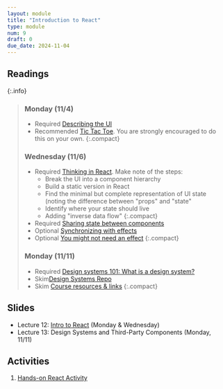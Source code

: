 ```yaml
---
layout: module
title: "Introduction to React"
type: module
num: 9
draft: 0
due_date: 2024-11-04
---
```



## Readings

{:.info}
> ### Monday (11/4)
> * <span class="update">Required</span> <a href="https://react.dev/learn/describing-the-ui" target="_blank">Describing the UI</a>
> * <span class="update">Recommended</span> <a href="https://beta.reactjs.org/learn/tutorial-tic-tac-toe" target="_blank">Tic Tac Toe</a>. You are strongly encouraged to do this on your own.
> {:.compact}
> 
> ### Wednesday (11/6)
> * <span class="update">Required</span> <a href="https://beta.reactjs.org/learn/thinking-in-react" target="_blank">Thinking in React</a>. Make note of the steps:
>     * Break the UI into a component hierarchy
>     * Build a static version in React 
>     * Find the minimal but complete representation of UI state (noting the difference between "props" and "state"
>     * Identify where your state should live
>     * Adding "inverse data flow"
>     {:.compact}
> * <span class="update">Required</span> <a href="https://beta.reactjs.org/learn/sharing-state-between-components" target="_blank">Sharing state between components</a>
> * <span class="update">Optional</span>  <a href="https://beta.reactjs.org/learn/synchronizing-with-effects" target="_blank">Synchronizing with effects</a>
> * <span class="update">Optional</span> <a href="https://beta.reactjs.org/learn/you-might-not-need-an-effect" target="_blank">You might not need an effect</a>
> {:.compact}
>
> ### Monday (11/11)
> * <span class="update">Required</span> <a href="https://www.figma.com/blog/design-systems-101-what-is-a-design-system/" target="_blank">Design systems 101: What is a design system?</a>
> * <span class="update">Skim</span><a href="https://designsystemsrepo.com/design-systems/" target="_blank">Design Systems Repo</a>
> * <span class="update">Skim</span> [Course resources & links](../resources/design)
> {:.compact}

## Slides
* Lecture 12: <a href="https://docs.google.com/presentation/d/1SZTCjDpey1k4EGUYFBz-mWUIulUnc3nD/edit?usp=sharing&ouid=113376576186080604800&rtpof=true&sd=true" target="_blank">Intro to React</a> (Monday & Wednesday)
* Lecture 13: Design Systems and Third-Party Components (Monday, 11/11)

## Activities

1. [Hands-on React Activity](../activities/react-activity)